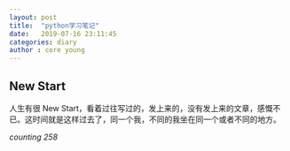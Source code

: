 ```yaml
---
layout: post
title:  "python学习笔记"
date:   2019-07-16 23:11:45
categories: diary
author : core young
---
```



## New Start


人生有很 New Start，看着过往写过的，发上来的，没有发上来的文章，感慨不已。这时间就是这样过去了，同一个我，不同的我坐在同一个或者不同的地方。


*counting 258*
